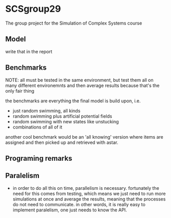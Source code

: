 # SCSgroup29
The group project for the Simulation of Complex Systems course

Model
-----
write that in the report

Benchmarks
----------
NOTE: all must be tested in the same environment, but test them all on 
many different environemnts and then average results because that's the only fair thing

the benchmarks are everything the final model is build upon, i.e.
- just random swimming, all kinds
- random swimming plus artificial potential fields
- random swimming with new states like unstucking
- combinations of all of it

another cool benchmark would be an 'all knowing' version where
items are assigned and then picked up and retrieved with astar. 




Programing remarks
------------------
Paralelism
---------
- in order to do all this on time, parallelism is necessary. 
fortunately the need for this comes from testing, which means we just 
need to run more simulations at once and average the results,
meaning that the processes do not need to communicate. in other
words, it is really easy to implement paralelism,
one just needs to know the API.

